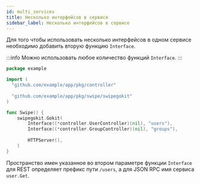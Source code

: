 ```yaml
---
id: multi_services
title: Несколько интерфейсов в сервисе
sidebar_label: Несколько интерфейсов в сервисе
---
```


Для того чтобы использовать несколько интерфейсов в 
одном сервисе необходимо добавить вторую функцию `Interface`.

:::info
Можно использовать любое количество функций `Interface`.
:::

```go
package example

import (
  "github.com/example/app/pkg/controller"
   
  "github.com/example/app/pkg/swipe/swipegokit"
)

func Swipe() {
    swipegokit.Gokit(
        Interface((*controller.UserController)(nil), "users"),
        Interface((*controller.GroupController)(nil), "groups"),
        
        HTTPServer(),          
    )
}
```

Пространство имен указанное во втором параметре функции `Interface` для REST определяет префикс пути `/users`,
а для JSON RPC имя сервиса `user.Get`.